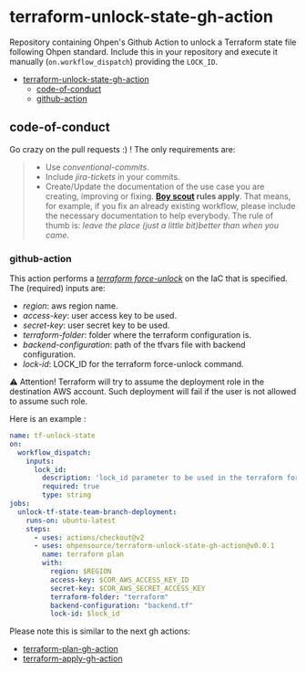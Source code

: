 # terraform-unlock-state-gh-action
Repository containing Ohpen's Github Action to unlock a Terraform state file following Ohpen standard. Include this in your repository and execute it manually (`on.workflow_dispatch`) providing the `LOCK_ID`. 

- [terraform-unlock-state-gh-action](#terraform-unlock-state-gh-action)
  - [code-of-conduct](#code-of-conduct)
  - [github-action](#github-action)

## code-of-conduct

Go crazy on the pull requests :) ! The only requirements are:

> - Use _conventional-commits_.
> - Include _jira-tickets_ in your commits.
> - Create/Update the documentation of the use case you are creating, improving or fixing. **[Boy scout](https://biratkirat.medium.com/step-8-the-boy-scout-rule-robert-c-martin-uncle-bob-9ac839778385) rules apply**. That means, for example, if you fix an already existing workflow, please include the necessary documentation to help everybody. The rule of thumb is: _leave the place (just a little bit)better than when you came_.

### github-action

This action performs a [_terraform force-unlock_](https://www.terraform.io/cli/commands/force-unlock) on the IaC that is specified. The (required) inputs are:

- _region_: aws region name.
- _access-key_: user access key to be used.
- _secret-key_: user secret key to be used.
- _terraform-folder_: folder where the terraform configuration is.
- _backend-configuration_: path of the tfvars file with backend configuration.
- _lock-id_: LOCK_ID for the terraform force-unlock command.

⚠️ Attention! Terraform will try to assume the deployment role in the destination AWS account. Such deployment will fail if the user is not allowed to assume such role.

Here is an example :

```yaml
name: tf-unlock-state
on:
  workflow_dispatch:
    inputs:
      lock_id:
        description: 'lock_id parameter to be used in the terraform force-unlock. e.g. 4822a3d3-f330-1h28-1aa3-d04458a06087'
        required: true 
        type: string 
jobs:
  unlock-tf-state-team-branch-deployment:
    runs-on: ubuntu-latest
    steps:
      - uses: actions/checkout@v2
      - uses: ohpensource/terraform-unlock-state-gh-action@v0.0.1
        name: terraform plan
        with:
          region: $REGION
          access-key: $COR_AWS_ACCESS_KEY_ID
          secret-key: $COR_AWS_SECRET_ACCESS_KEY
          terraform-folder: "terraform"
          backend-configuration: "backend.tf"
          lock-id: $lock_id
```

Please note this is similar to the next gh actions:
* [terraform-plan-gh-action](https://github.com/ohpensource/terraform-plan-gh-action)
* [terraform-apply-gh-action](https://github.com/ohpensource/terraform-apply-gh-action)